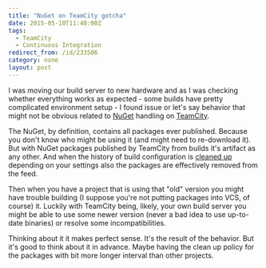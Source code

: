 ```yaml
---
title: "NuGet on TeamCity gotcha"
date: 2015-05-10T11:40:00Z
tags:
  - TeamCity
  - Continuous Integration
redirect_from: /id/233506
category: none
layout: post
---
```

I was moving our build server to new hardware and as I was checking whether everything works as expected - some builds have pretty complicated environment setup - I found issue or let's say behavior that might not be obvious related to [NuGet][2] handling on [TeamCity][1].

<!-- excerpt -->

The NuGet, by definition, contains all packages ever published. Because you don't know who might be using it (and might need to re-download it). But with NuGet packages published by TeamCity from builds it's artifact as any other. And when the history of build configuration is [cleaned up][3] depending on your settings also the packages are effectively removed from the feed. 

Then when you have a project that is using that "old" version you might have trouble building (I suppose you're not putting packages into VCS, of course) it. Luckily with TeamCity being, likely, your own build server you might be able to use some newer version (never a bad idea to use up-to-date binaries) or resolve some incompatibilities.

Thinking about it it makes perfect sense. It's the result of the behavior. But it's good to think about it in advance. Maybe having the clean up policy for the packages with bit more longer interval than other projects. 

[1]: https://www.jetbrains.com/teamcity/
[2]: http://www.nuget.org/
[3]: https://confluence.jetbrains.com/display/TCD9/Clean-Up